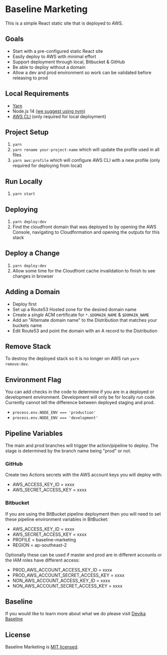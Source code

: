 # Baseline Marketing

This is a simple React static site that is deployed to AWS.

## Goals

* Start with a pre-configured static React site
* Easily deploy to AWS with minimal effort
* Support deployment through local, Bitbucket & GitHub
* Be able to deploy without a domain
* Allow a dev and prod environment so work can be validated before releasing to prod

## Local Requirements

* [Yarn](https://classic.yarnpkg.com/en/docs/install)
* Node.js 14 [(we suggest using nvm)](https://github.com/nvm-sh/nvm#install--update-script) 
* [AWS CLI](https://docs.aws.amazon.com/cli/latest/userguide/getting-started-install.html) (only required for local deployment)
## Project Setup

1. `yarn`
2. `yarn rename your-project-name` which will update the profile used in all files
3. `yarn aws:profile` which will configure AWS CLI with a new profile (only required for deploying from local)

## Run Locally

1. `yarn start`

## Deploying

1. `yarn deploy:dev`
2. Find the cloudfront domain that was deployed to by opening the AWS Console, navigating to Cloudformation and opening the outputs for this stack

## Deploy a Change

1. `yarn deploy:dev`
2. Allow some time for the Cloudfront cache invalidation to finish to see changes in browser

## Adding a Domain

* Deploy first
* Set up a Route53 Hosted zone for the desired domain name
* Create a *single* ACM certificate for `*.$DOMAIN_NAME` & `$DOMAIN_NAME` 
* Add an "Alternate domain name" to the Distribution that matches your buckets name
* Edit Route53 and point the domain with an A record to the Distribution

## Remove Stack
To destroy the deployed stack so it is no longer on AWS run `yarn remove:dev`.

## Environment Flag
You can add checks in the code to determine if you are in a deployed or development environment. Development will only be for locally run code. Currently cannot tell the difference between deployed staging and prod.

* `process.env.NODE_ENV === 'production'`
* `process.env.NODE_ENV === 'development'`

## Pipeline Variables
The main and prod branches will trigger the action/pipeline to deploy. The stage is determined by the branch name being "prod" or not.

### GitHub
Create two Actions secrets with the AWS account keys you will deploy with:

* AWS_ACCESS_KEY_ID = xxxx
* AWS_SECRET_ACCESS_KEY = xxxx

### Bitbucket
If you are using the BitBucket pipeline deployment then you will need to set these pipeline environment variables in BitBucket:

* AWS_ACCESS_KEY_ID = xxxx
* AWS_SECRET_ACCESS_KEY = xxxx
* PROFILE = baseline-marketing
* REGION = ap-southeast-2

Optionally these can be used if master and prod are in different accounts or the IAM roles have different access:

* PROD_AWS_ACCOUNT_ACCESS_KEY_ID = xxxx
* PROD_AWS_ACCOUNT_SECRET_ACCESS_KEY = xxxx
* NON_AWS_ACCOUNT_ACCESS_KEY_ID = xxxx
* NON_AWS_ACCOUNT_SECRET_ACCESS_KEY = xxxx

## Baseline

If you would like to learn more about what we do please visit [Devika Baseline](https://devikabaseline.com/)

## License
Baseline Marketing is [MIT licensed](./LICENSE).